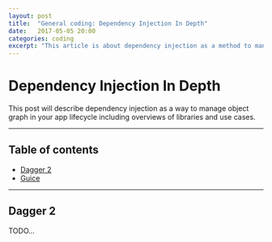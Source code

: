 ```yaml
---
layout: post
title:  "General coding: Dependency Injection In Depth"
date:   2017-05-05 20:00
categories: coding
excerpt: "This article is about dependency injection as a method to manage object graph in the app lifecycle"
---
```


# Dependency Injection In Depth

This post will describe dependency injection as a way to manage object graph in your app lifecycle including overviews of libraries and use cases.

-----------------

## Table of contents

  - [Dagger 2](dagger2)
  - [Guice](guice)


-----------------

## <a name="dagger2">Dagger 2</a>

TODO...
